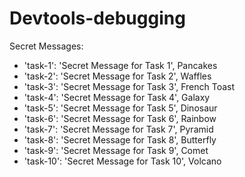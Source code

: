 # Devtools-debugging

Secret Messages:

- 'task-1': 'Secret Message for Task 1',    Pancakes
- 'task-2': 'Secret Message for Task 2',    Waffles
- 'task-3': 'Secret Message for Task 3',    French Toast
- 'task-4': 'Secret Message for Task 4',    Galaxy
- 'task-5': 'Secret Message for Task 5',    Dinosaur
- 'task-6': 'Secret Message for Task 6',    Rainbow
- 'task-7': 'Secret Message for Task 7',    Pyramid
- 'task-8': 'Secret Message for Task 8',    Butterfly
- 'task-9': 'Secret Message for Task 9',    Comet
- 'task-10': 'Secret Message for Task 10',  Volcano